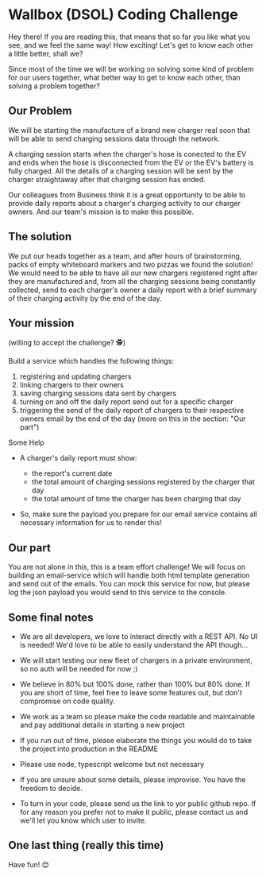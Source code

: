 # Wallbox (DSOL) Coding Challenge

Hey there! If you are reading this, that means that so far you like what you see, and we feel the same way! How exciting! Let's get to know each other a little better, shall we?

Since most of the time we will be working on solving some kind of problem for our users together, what better way to get to know each other, than solving a problem together?

## Our Problem

We will be starting the manufacture of a brand new charger real soon that will be able to send charging sessions data through the network.

A charging session starts when the charger's hose is conected to the EV and ends when the hose is disconnected from the EV or the EV's battery is fully charged. All the details of a charging session will be sent by the charger straightaway after that charging session has ended.

Our colleagues from Business think it is a great opportunity to be able to provide daily reports about a charger's charging activity to our charger owners. And our team's mission is to make this possible.

## The solution

We put our heads together as a team, and after hours of brainstorming, packs of empty whiteboard markers and two pizzas we found the solution! We would need to be able to have all our new chargers registered right after they are manufactured and, from all the charging sessions being constantly collected, send to each charger's owner a daily report with a brief summary of their charging activity by the end of the day.

## Your mission

(willing to accept the challenge? :detective:)

Build a service which handles the following things:

1.  registering and updating chargers
2.  linking chargers to their owners
3.  saving charging sessions data sent by chargers
4.  turning on and off the daily report send out for a specific charger
5.  triggering the send of the daily report of chargers to their respective owners email by the end of the day (more on this in the section: "Our part")

Some Help

- A charger's daily report must show:

  - the report's current date
  - the total amount of charging sessions registered by the charger that day
  - the total amount of time the charger has been charging that day

- So, make sure the payload you prepare for our email service contains all necessary information for us to render this!

## Our part

You are not alone in this, this is a team effort challenge! We will focus on building an email-service which will handle both html template generation and send out of the emails. You can mock this service for now, but please log the json payload you would send to this service to the console.

## Some final notes

- We are all developers, we love to interact directly with a REST API. No UI is needed! We'd love to be able to easily understand the API though...

- We will start testing our new fleet of chargers in a private environment, so no auth will be needed for now ;)

- We believe in 80% but 100% done, rather than 100% but 80% done. If you are short of time, feel free to leave some features out, but don't compromise on code quality.

- We work as a team so please make the code readable and maintainable and pay additional details in starting a new project

- If you run out of time, please elaborate the things you would do to take the project into production in the README

- Please use node, typescript welcome but not necessary

- If you are unsure about some details, please improvise. You have the freedom to decide.

* To turn in your code, please send us the link to yor public github repo. If for any reason you prefer not to make it public, please contact us and we'll let you know which user to invite.

## One last thing (really this time)

Have fun! :blush:
